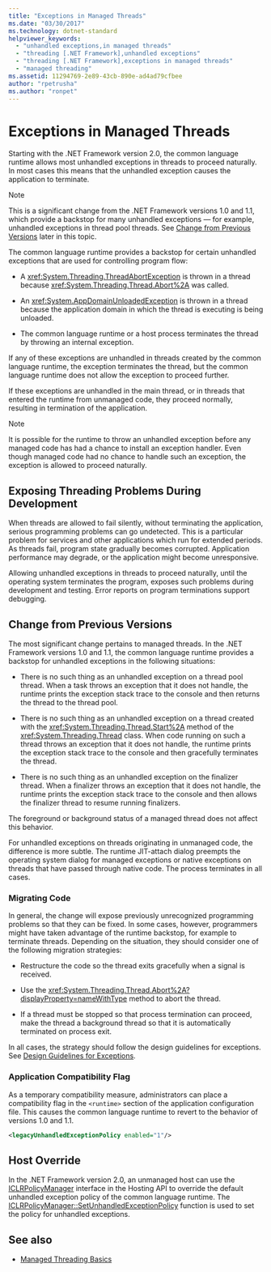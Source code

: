 ```yaml
---
title: "Exceptions in Managed Threads"
ms.date: "03/30/2017"
ms.technology: dotnet-standard
helpviewer_keywords: 
  - "unhandled exceptions,in managed threads"
  - "threading [.NET Framework],unhandled exceptions"
  - "threading [.NET Framework],exceptions in managed threads"
  - "managed threading"
ms.assetid: 11294769-2e89-43cb-890e-ad4ad79cfbee
author: "rpetrusha"
ms.author: "ronpet"
---
```

# Exceptions in Managed Threads
Starting with the .NET Framework version 2.0, the common language runtime allows most unhandled exceptions in threads to proceed naturally. In most cases this means that the unhandled exception causes the application to terminate.  
  
> [!NOTE]
> This is a significant change from the .NET Framework versions 1.0 and 1.1, which provide a backstop for many unhandled exceptions — for example, unhandled exceptions in thread pool threads. See [Change from Previous Versions](#ChangeFromPreviousVersions) later in this topic.  
  
 The common language runtime provides a backstop for certain unhandled exceptions that are used for controlling program flow:  
  
- A <xref:System.Threading.ThreadAbortException> is thrown in a thread because <xref:System.Threading.Thread.Abort%2A> was called.  
  
- An <xref:System.AppDomainUnloadedException> is thrown in a thread because the application domain in which the thread is executing is being unloaded.  
  
- The common language runtime or a host process terminates the thread by throwing an internal exception.  
  
 If any of these exceptions are unhandled in threads created by the common language runtime, the exception terminates the thread, but the common language runtime does not allow the exception to proceed further.  
  
 If these exceptions are unhandled in the main thread, or in threads that entered the runtime from unmanaged code, they proceed normally, resulting in termination of the application.  
  
> [!NOTE]
> It is possible for the runtime to throw an unhandled exception before any managed code has had a chance to install an exception handler. Even though managed code had no chance to handle such an exception, the exception is allowed to proceed naturally.  
  
## Exposing Threading Problems During Development  
 When threads are allowed to fail silently, without terminating the application, serious programming problems can go undetected. This is a particular problem for services and other applications which run for extended periods. As threads fail, program state gradually becomes corrupted. Application performance may degrade, or the application might become unresponsive.  
  
 Allowing unhandled exceptions in threads to proceed naturally, until the operating system terminates the program, exposes such problems during development and testing. Error reports on program terminations support debugging.  
  
<a name="ChangeFromPreviousVersions"></a>   
## Change from Previous Versions  
 The most significant change pertains to managed threads. In the .NET Framework versions 1.0 and 1.1, the common language runtime provides a backstop for unhandled exceptions in the following situations:  
  
- There is no such thing as an unhandled exception on a thread pool thread. When a task throws an exception that it does not handle, the runtime prints the exception stack trace to the console and then returns the thread to the thread pool.  
  
- There is no such thing as an unhandled exception on a thread created with the <xref:System.Threading.Thread.Start%2A> method of the <xref:System.Threading.Thread> class. When code running on such a thread throws an exception that it does not handle, the runtime prints the exception stack trace to the console and then gracefully terminates the thread.  
  
- There is no such thing as an unhandled exception on the finalizer thread. When a finalizer throws an exception that it does not handle, the runtime prints the exception stack trace to the console and then allows the finalizer thread to resume running finalizers.  
  
 The foreground or background status of a managed thread does not affect this behavior.  
  
 For unhandled exceptions on threads originating in unmanaged code, the difference is more subtle. The runtime JIT-attach dialog preempts the operating system dialog for managed exceptions or native exceptions on threads that have passed through native code. The process terminates in all cases.  
  
### Migrating Code  
 In general, the change will expose previously unrecognized programming problems so that they can be fixed. In some cases, however, programmers might have taken advantage of the runtime backstop, for example to terminate threads. Depending on the situation, they should consider one of the following migration strategies:  
  
- Restructure the code so the thread exits gracefully when a signal is received.  
  
- Use the <xref:System.Threading.Thread.Abort%2A?displayProperty=nameWithType> method to abort the thread.  
  
- If a thread must be stopped so that process termination can proceed, make the thread a background thread so that it is automatically terminated on process exit.  
  
 In all cases, the strategy should follow the design guidelines for exceptions. See [Design Guidelines for Exceptions](../../../docs/standard/design-guidelines/exceptions.md).  
  
### Application Compatibility Flag  
 As a temporary compatibility measure, administrators can place a compatibility flag in the `<runtime>` section of the application configuration file. This causes the common language runtime to revert to the behavior of versions 1.0 and 1.1.  
  
```xml  
<legacyUnhandledExceptionPolicy enabled="1"/>  
```  
  
## Host Override  
 In the .NET Framework version 2.0, an unmanaged host can use the [ICLRPolicyManager](../../../docs/framework/unmanaged-api/hosting/iclrpolicymanager-interface.md) interface in the Hosting API to override the default unhandled exception policy of the common language runtime. The [ICLRPolicyManager::SetUnhandledExceptionPolicy](../../../docs/framework/unmanaged-api/hosting/iclrpolicymanager-setunhandledexceptionpolicy-method.md) function is used to set the policy for unhandled exceptions.  
  
## See also

- [Managed Threading Basics](../../../docs/standard/threading/managed-threading-basics.md)
